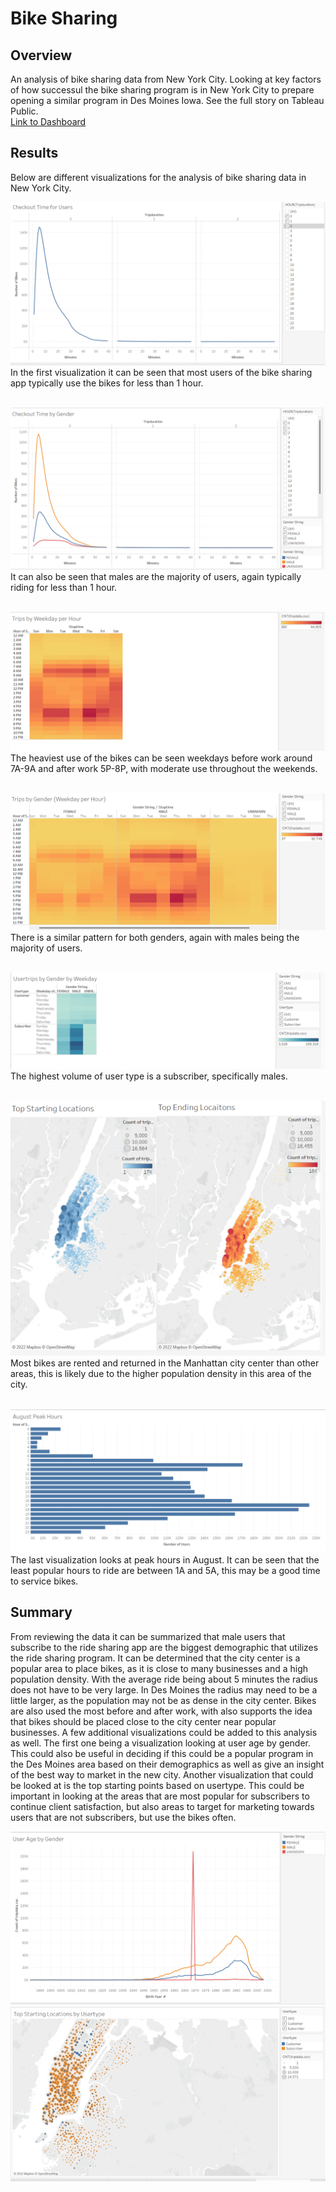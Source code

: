 # Bike Sharing
## Overview
An analysis of bike sharing data from New York City. Looking at key factors of how successul the bike sharing program is in New York City to prepare opening a similar program in Des Moines Iowa. See the full story on Tableau Public. <br>
[Link to Dashboard](https://public.tableau.com/views/Bike_Sharing_Story_16561049011170/Story1?:language=en-US&:display_count=n&:origin=viz_share_link)
## Results
Below are different visualizations for the analysis of bike sharing data in New York City.<br>

![checkouttime_by_user](https://github.com/lbp12/bikesharing/blob/main/Images/checkouttime_by_user.png)<br>
In the first visualization it can be seen that most users of the bike sharing app typically use the bikes for less than 1 hour.<br>
<br>

![checkouttime_by_user_by_gender](https://github.com/lbp12/bikesharing/blob/main/Images/checkouttime_by_user_by_gender.png)<br>
It can also be seen that males are the majority of users, again typically riding for less than 1 hour.<br>
<br>

![trips_by_weekday_per_hour](https://github.com/lbp12/bikesharing/blob/main/Images/trips_by_weekday_per_hour.png)<br>
The heaviest use of the bikes can be seen weekdays before work around 7A-9A and after work 5P-8P, with moderate use throughout the weekends.<br>
<br>

![trips_by_gender](https://github.com/lbp12/bikesharing/blob/main/Images/trips_by_gender.png)<br>
There is a similar pattern for both genders, again with males being the majority of users.<br>
<br>

![usertrips_by_gender](https://github.com/lbp12/bikesharing/blob/main/Images/usertrips_by_gender.png)<br>
The highest volume of user type is a subscriber, specifically males.<br>
<br>

![top_starting_ending_locations](https://github.com/lbp12/bikesharing/blob/main/Images/top_starting_ending_locations.png)<br>
Most bikes are rented and returned in the Manhattan city center than other areas, this is likely due to the higher population density in this area of the city.<br>
<br>

![august_peak_hours](https://github.com/lbp12/bikesharing/blob/main/Images/august_peak_hours.png)<br>
The last visualization looks at peak hours in August. It can be seen that the least popular hours to ride are between 1A and 5A, this may be a good time to service bikes.

## Summary
From reviewing the data it can be summarized that male users that subscribe to the ride sharing app are the biggest demographic that utilizes the ride sharing program. It can be determined that the city center is a popular area to place bikes, as it is close to many businesses and a high population density. With the average ride being about 5 minutes the radius does not have to be very large. In Des Moines the radius may need to be a little larger, as the population may not be as dense in the city center. Bikes are also used the most before and after work, with also supports the idea that bikes should be placed close to the city center near popular businesses. A few additional visualizations could be added to this analysis as well. The first one being a visualization looking at user age by gender. This could also be useful in deciding if this could be a popular program in the Des Moines area based on their demographics as well as give an insight of the best way to market in the new city. Another visualization that could be looked at is the top starting points based on usertype. This could be important in looking at the areas that are most popular for subscribers to continue client satisfaction, but also areas to target for marketing towards users that are not subscribers, but use the bikes often.

![user_age_by_gender](https://github.com/lbp12/bikesharing/blob/main/Images/user_age_by_gender.png)<br>
![top_starting_by_usertype](https://github.com/lbp12/bikesharing/blob/main/Images/top_starting_by_usertype.png)
